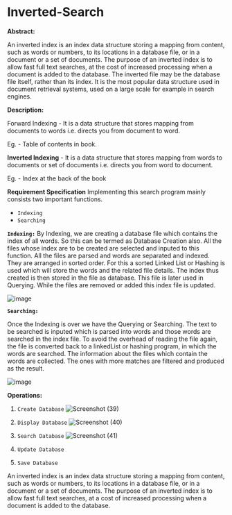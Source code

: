 # Inverted-Search
**Abstract:**

An inverted index is an index data structure storing a mapping from content, such as words or numbers, to its locations in a database file, or in a document or a set of documents. The purpose of an inverted index is to allow fast full text searches, at the cost of increased processing when a document is added to the database. The inverted file may be the database file itself, rather than its index. It is the most popular data structure used in document retrieval systems, used on a large scale for example in search engines.

**Description:**

Forward Indexing - It is a data structure that stores mapping from documents to words i.e. directs you from document to word.

Eg. - Table of contents in book.

**Inverted Indexing** - It is a data structure that stores mapping from words to documents or set of documents i.e. directs you from word to document.

Eg. - Index at the back of the book

**Requirement Specification**
Implementing this search program mainly consists two important functions.
* ```Indexing```
* ```Searching```
  
**```Indexing:```**
By Indexing, we are creating a database file which contains the index of all words. So this can be termed as Database Creation also. All the files whose index are to be created are selected and inputed to this function. All the files are parsed and words are separated and indexed. They are arranged in sorted order. For this a sorted Linked List or Hashing is used which will store the words and the related file details. The index thus created is then stored in the file as database. This file is later used in Querying. While the files are removed or added this index file is updated.

![image](https://github.com/user-attachments/assets/0dbbf392-6f93-436e-a5e5-ee687b325fd3)

**```Searching:```**

Once the Indexing is over we have the Querying or Searching. The text to be searched is inputed which is parsed into words and those words are searched in the index file. To avoid the overhead of reading the file again, the file is converted back to a linkedList or hashing program, in which the words are searched. The information about the files which contain the words are collected. The ones with more matches are filtered and produced as the result.

![image](https://github.com/user-attachments/assets/1e547297-a760-4c56-a944-6cd8b3352091)

**Operations:**

1) ```Create Database```
   ![Screenshot (39)](https://github.com/user-attachments/assets/8dc0b1d0-fb06-426f-8167-294fdfdfb52d)
2) ```Display Database```
   ![Screenshot (40)](https://github.com/user-attachments/assets/35f58dfb-379b-4881-98f4-aee9117246cb)
3) ```Search Database```
![Screenshot (41)](https://github.com/user-attachments/assets/eaeb99db-3ef9-4593-99ff-30062cf30f96)

4) ```Update Database```
5) ```Save Database```


An inverted index is an index data structure storing a mapping from content, such as words or numbers, to its locations in a database file, or in a document or a set of documents. The purpose of an inverted index is to allow fast full text searches, at a cost of increased processing when a document is added to the database.
